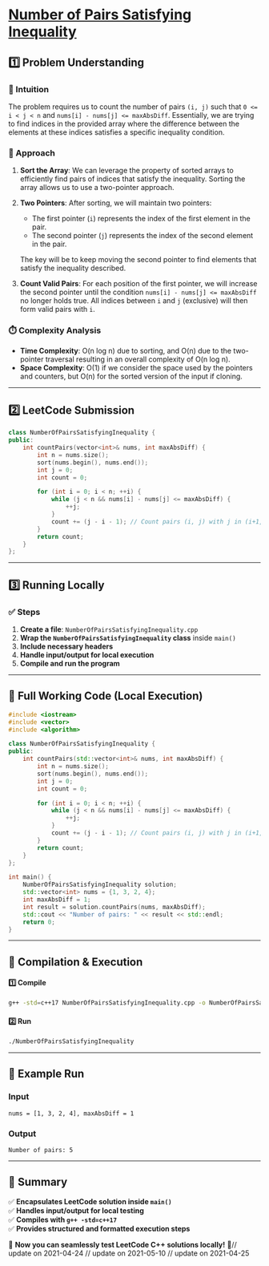 # **[Number of Pairs Satisfying Inequality](https://leetcode.com/problems/number-of-pairs-satisfying-inequality/description/)**  

## **1️⃣ Problem Understanding**  
### **📌 Intuition**  
The problem requires us to count the number of pairs `(i, j)` such that `0 <= i < j < n` and `nums[i] - nums[j] <= maxAbsDiff`. Essentially, we are trying to find indices in the provided array where the difference between the elements at these indices satisfies a specific inequality condition. 

### **🚀 Approach**  
1. **Sort the Array**: We can leverage the property of sorted arrays to efficiently find pairs of indices that satisfy the inequality. Sorting the array allows us to use a two-pointer approach.
  
2. **Two Pointers**: After sorting, we will maintain two pointers:
   - The first pointer (`i`) represents the index of the first element in the pair.
   - The second pointer (`j`) represents the index of the second element in the pair. 

   The key will be to keep moving the second pointer to find elements that satisfy the inequality described.

3. **Count Valid Pairs**: For each position of the first pointer, we will increase the second pointer until the condition `nums[i] - nums[j] <= maxAbsDiff` no longer holds true. All indices between `i` and `j` (exclusive) will then form valid pairs with `i`.

### **⏱️ Complexity Analysis**  
- **Time Complexity**: O(n log n) due to sorting, and O(n) due to the two-pointer traversal resulting in an overall complexity of O(n log n).
- **Space Complexity**: O(1) if we consider the space used by the pointers and counters, but O(n) for the sorted version of the input if cloning.

---  

## **2️⃣ LeetCode Submission**  
```cpp
class NumberOfPairsSatisfyingInequality {
public:
    int countPairs(vector<int>& nums, int maxAbsDiff) {
        int n = nums.size();
        sort(nums.begin(), nums.end());
        int j = 0;
        int count = 0;

        for (int i = 0; i < n; ++i) {
            while (j < n && nums[i] - nums[j] <= maxAbsDiff) {
                ++j;
            }
            count += (j - i - 1); // Count pairs (i, j) with j in (i+1, j)
        }
        return count;
    }
};
```  

---  

## **3️⃣ Running Locally**  
### **✅ Steps**  
1. **Create a file**: `NumberOfPairsSatisfyingInequality.cpp`  
2. **Wrap the `NumberOfPairsSatisfyingInequality` class** inside `main()`  
3. **Include necessary headers**  
4. **Handle input/output for local execution**  
5. **Compile and run the program**  

---  

## **📝 Full Working Code (Local Execution)**  
```cpp
#include <iostream>
#include <vector>
#include <algorithm>

class NumberOfPairsSatisfyingInequality {
public:
    int countPairs(std::vector<int>& nums, int maxAbsDiff) {
        int n = nums.size();
        sort(nums.begin(), nums.end());
        int j = 0;
        int count = 0;

        for (int i = 0; i < n; ++i) {
            while (j < n && nums[i] - nums[j] <= maxAbsDiff) {
                ++j;
            }
            count += (j - i - 1); // Count pairs (i, j) with j in (i+1, j)
        }
        return count;
    }
};

int main() {
    NumberOfPairsSatisfyingInequality solution;
    std::vector<int> nums = {1, 3, 2, 4};
    int maxAbsDiff = 1;
    int result = solution.countPairs(nums, maxAbsDiff);
    std::cout << "Number of pairs: " << result << std::endl;
    return 0;
}
```  

---  

## **🔧 Compilation & Execution**  
#### **1️⃣ Compile**  
```bash
g++ -std=c++17 NumberOfPairsSatisfyingInequality.cpp -o NumberOfPairsSatisfyingInequality
```  

#### **2️⃣ Run**  
```bash
./NumberOfPairsSatisfyingInequality
```  

---  

## **🎯 Example Run**  
### **Input**  
```
nums = [1, 3, 2, 4], maxAbsDiff = 1
```  
### **Output**  
```
Number of pairs: 5
```  

---  

## **📌 Summary**  
✅ **Encapsulates LeetCode solution inside `main()`**  
✅ **Handles input/output for local testing**  
✅ **Compiles with `g++ -std=c++17`**  
✅ **Provides structured and formatted execution steps**  

🚀 **Now you can seamlessly test LeetCode C++ solutions locally!** 🚀// update on 2021-04-24
// update on 2021-05-10
// update on 2021-04-25
